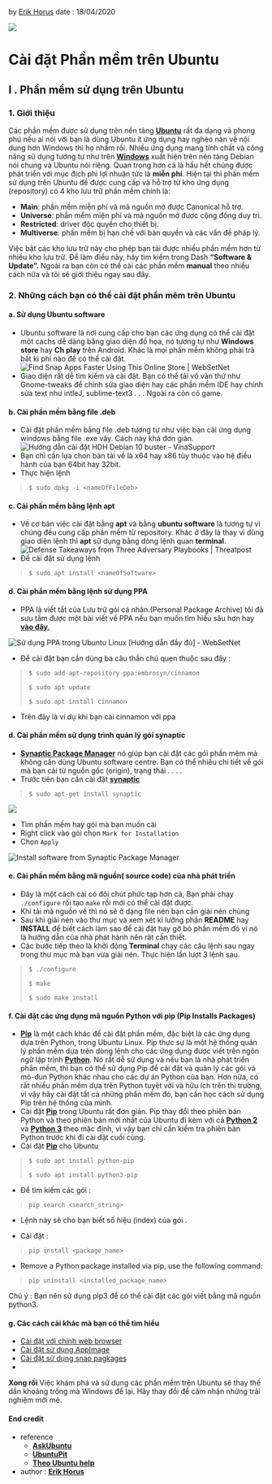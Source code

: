 
by [Erik Horus](https://github.com/ErikHorus1249)
date : 18/04/2020 

![](https://i.imgur.com/eYInexv.png)
#  Cài đặt Phần mềm trên Ubuntu 
## I . Phần mềm sử dụng trên Ubuntu
### 1. Giới thiệu 
  Các phần mềm được sử dụng trên nền tảng [**Ubuntu**](h) rất đa dạng và phong phú nếu ai nói với bạn là dùng Ubuntu ít ứng dụng hay nghèo nàn về nội dung hơn Windows thì họ nhầm rồi. Nhiều ứng dụng mang tính chất và công năng sử dụng tương tự như trên [**Windows**](h) xuất hiện  trên nên tảng Debian nói chung và Ubuntu nói riêng. Quan trọng hơn cả là hầu hết chúng được phát triển với mục địch phi lợi nhuận tức là **miễn phí**. Hiện tại thì phần mềm sử dụng trên Ubuntu đề được cung cấp và hỗ trợ từ kho ứng dụng (repository) có 4 kho lưu trữ phần mềm chính là: 
-   **Main**: phần mềm miễn phí và mã nguồn mở được Canonical hỗ trợ.
-   **Universe**: phần mềm miện phí và mã nguồn mở được cộng đồng duy trì.
-   **Restricted**: driver độc quyền cho thiết bị.
-   **Multiverse**: phần mềm bị hạn chế với bản quyền và các vấn đề pháp lý.

Việc bật các kho lưu trữ này cho phép bạn tải được nhiều phần mềm hơn từ nhiều kho lưu trữ. Để làm điều này, hãy tìm kiếm trong Dash **“Software & Update”.** Ngoài ra bạn còn có thể cài các phần mềm **manual** theo nhiều cách nữa và tôi sẽ giới thiệu ngay sau đây.

 
### 2. Những cách bạn có thể cài đặt phần mêm trên Ubuntu
 #### a. Sử dụng Ubuntu software 
 - Ubuntu software là nơi cung cấp cho bạn các ứng dụng có thể cài đặt một cachs dễ dàng bằng giao diện đồ họa, nó tương tự như **Windows store** hay **Ch play** trên Android. Khác là mọi phần mềm không phải trả bất kì phí nào để có thể cài đặt.
 ![Find Snap Apps Faster Using This Online Store | WebSetNet](https://websetnet.net/vi/wp-content/uploads/2018/07/find-snap-apps-faster-using-this-online-store.jpg)
 - Giao diện rất dễ tìm kiếm và cài đặt. Bạn có thể tải vô vàn thứ như Gnome-tweaks để chỉnh sửa giao diện hay các phần mềm IDE hay chỉnh sửa text như intleJ, sublime-text3 . . . Ngoài ra còn có game. 
#### b. Cài phần mềm bằng file .deb
 - Cài đặt phần mềm bằng file .deb tương tự như việc bạn cài ứng dụng windows bằng file .exe vậy. Cách này khá đơn giản.
 ![Hướng dẫn cài đặt HDH Debian 10 buster - VinaSupport](https://vinasupport.com/uploads/bai-viet/Debian/10/Debian-10.png)
 - Bạn chỉ cần lựa chon bản tải về là x64 hay x86 tùy thuộc vào hệ điều hành của bạn 64bit hay 32bit.
 - Thực hiện lệnh 

>  `$ sudo dpkg -i <nameOfFileDeb>`
#### c. Cài phần mềm bằng lệnh apt
- Về cơ bản việc cài đặt bằng **apt** và bằng **ubuntu software** là tương tự vì chúng đều cung cấp phần mềm từ repository. Khác ở đây là thay vì dùng giao diện lệnh thì **apt** sử dụng bằng dòng lệnh quan **terminal**.
![Defense Takeaways from Three Adversary Playbooks | Threatpost](https://media.threatpost.com/wp-content/uploads/sites/103/2018/12/21144206/APT-2018-Year-in-review2.jpg)
- Để cài đặt sử dụng lệnh 
> `$ sudo apt install <nameOfSoftware>`
#### d. Cài phần mềm bằng lệnh sử dụng PPA 
- PPA là viết tắt của Lưu trữ gói cá nhân.(Personal Package Archive) tôi đã sưu tầm được một bài viết về PPA nếu bạn muốn tìm hiểu sâu hơn hay [**vào đây**.](./installSoftwarePPA.md)

![Sử dụng PPA trong Ubuntu Linux [Hướng dẫn đầy đủ] - WebSetNet](https://websetnet.b-cdn.net/wp-content/uploads/2019/03/what-is-ppa.png)
- Để cài đặt bạn cần dùng ba câu thần chú quen thuộc sau đây :

> `$ sudo add-apt-repository ppa:embrosyn/cinnamon`
> 
> `$ sudo apt update`
> 
> `$ sudo apt install cinnamon`
-  Trên đây là ví dụ khi bạn cài cinnamon với ppa 
#### d. Cài phần mềm sử dụng trình quản lý gói synaptic
- **[Synaptic Package Manager](https://en.wikipedia.org/wiki/Synaptic_%28software%29)** nó giúp bạn cài đặt các gói phần mêm mà không cần dùng Ubuntu software centre. Bạn có thể nhiều chi tiết về gói mà bạn cài từ nguồn gốc (origin), trạng thái . . . .
- Trước tiên bạn cần cài đặt [**synaptic**](https://en.wikipedia.org/wiki/Synaptic_(software)) 
> `$ sudo apt-get install synaptic`

![](https://i.imgur.com/BWgKbGt.png)
- Tìm phần mềm hay gói mà bạn muốn cài 
- Right click vào gói chọn `Mark for Installation`
- Chọn `Apply`

![Install software from Synaptic Package Manager](https://www.ubuntupit.com/wp-content/uploads/2018/06/Install-software-from-Synaptic-Package-Manager.jpg)
#### e. Cài phần mềm bằng mã nguồn( source code) của nhà phát triển 
- Đây là một cách cài có đôi chút phức tạp hơn cả, Bạn phải chạy `./configure` rồi tạo `make` rồi mới có thể cài đặt được.
- Khí tải mã nguồn về thì nó sẽ ở dạng file nén bạn cần giải nén chúng
- Sau khi giải nén vào thư mục và xem xét kĩ lưỡng phần **README** hay **INSTALL** để biết cách làm sao để cài đặt hay gỡ bỏ phần mềm đó vì nó là hướng dẫn của nhà phát hành nên rât cần thiết.
- Các bước tiếp theo là khởi động **Terminal** chạy các câu lệnh sau ngay trong thư mục mà bạn vừa giải nén. Thực hiện lần lượt 3 lệnh sau.
	

> `$ ./configure`
> 
> `$ make`
> 
> `$ sudo make install`

#### f. Cài đặt các ứng dụng mã nguồn Python với pip (Pip Installs Packages)
- [**Pip**](h) là một cách khác để cài đặt phần mềm, đặc biệt là các ứng dụng dựa trên Python, trong Ubuntu Linux. Pip thực sự là một hệ thống quản lý phần mềm dựa trên dòng lệnh cho các ứng dụng được viết trên ngôn ngữ lập trình [**Python**](h). Nó rất dễ sử dụng và nếu bạn là nhà phát triển phần mềm, thì bạn có thể sử dụng Pip để cài đặt và quản lý các gói và mô-đun Python khác nhau cho các dự án Python của bạn. Hơn nữa, có rất nhiều phần mềm dựa trên Python tuyệt vời và hữu ích trên thị trường, vì vậy hãy cài đặt tất cả những phần mềm đó, bạn cần học cách sử dụng Pip trên hệ thống của mình.
- Cài đặt **[Pip](p)** trong Ubuntu rất đơn giản. Pip thay đổi theo phiên bản Python và theo phiên bản mới nhất của Ubuntu đi kèm với cả **[Python 2](h)** và **[Python 3](h)** theo mặc định, vì vậy bạn chỉ cần kiểm tra phiên bản Python trước khi đi cài đặt cuối cùng.
- Cài đặt **[Pip](p)** cho Ubuntu


> `$ sudo apt install python-pip`
> 
> `$ sudo apt install python3-pip`
-   Để tìm kiếm các gói :

> `pip search <search_string>`


- Lệnh này sẽ cho bạn biết số hiệu (index) của gói .

-   Cài đặt :


> `pip install <package_name>`


-   Remove a Python package installed via pip, use the following command:


> `pip uninstall <installed_package_name>`


Chú ý : Bạn nên sử dụng pip3 để có thể cài đặt các gói viết bằng mã nguồn python3.

#### g. Các cách cài khác mà bạn có thể tìm hiểu 
- [Cài đặt với chính web browser](h)
- [Cài đặt sử dụng AppImage](h)
- [Cài đặt sử dụng snap pagkages](h)
- 
**Xong rồi**
Việc khám phá và sử dụng các phần mềm trên Ubuntu sẽ thay thế dần khoảng trống mà Windows để lại. Hãy thay đổi để cảm nhận những trải nghiệm mới mẻ.
#### End credit 
- reference 
	- [**AskUbuntu**](https://askubuntu.com/questions/766900/mysql-doesnt-ask-for-root-password-when-installing) 
	- [**UbuntuPit**](https://www.ubuntupit.com/how-to-install-software-in-ubuntu-linux-a-complete-guide-for-newbie/)
	- [**Theo Ubuntu help**](https://help.ubuntu.com/community/Repositories/Ubuntu)
- author : [**Erik Horus**](https://github.com/ErikHorus1249)





